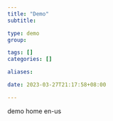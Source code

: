 ```yaml
---
title: "Demo"
subtitle:

type: demo
group:

tags: []
categories: []

aliases:

date: 2023-03-27T21:17:58+08:00

---
```


demo home en-us
